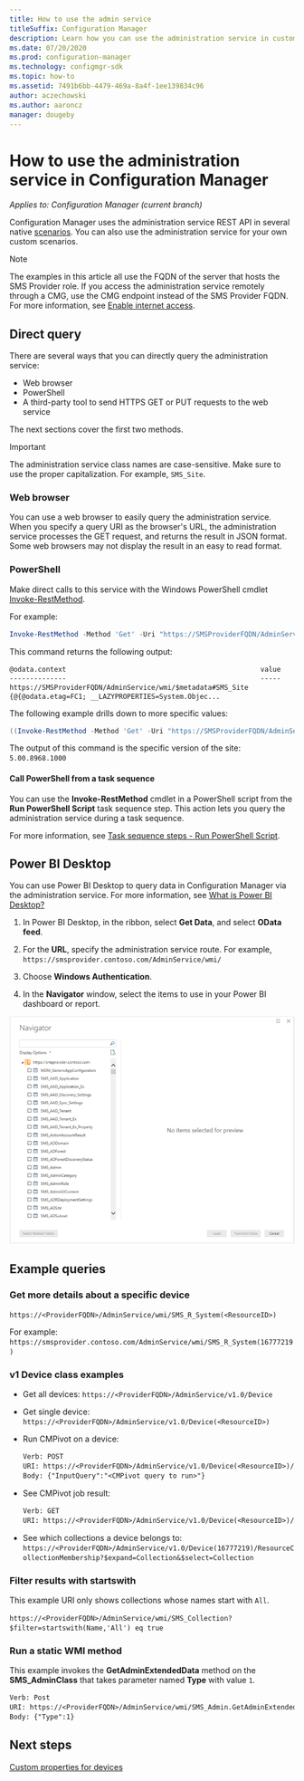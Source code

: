 ```yaml
---
title: How to use the admin service
titleSuffix: Configuration Manager
description: Learn how you can use the administration service in custom scenarios.
ms.date: 07/20/2020
ms.prod: configuration-manager
ms.technology: configmgr-sdk
ms.topic: how-to
ms.assetid: 7491b6bb-4479-469a-8a4f-1ee139834c96
author: aczechowski
ms.author: aaroncz
manager: dougeby
---
```


# How to use the administration service in Configuration Manager

*Applies to: Configuration Manager (current branch)*

Configuration Manager uses the administration service REST API in several native [scenarios](overview.md#scenarios). You can also use the administration service for your own custom scenarios.

> [!NOTE]
> The examples in this article all use the FQDN of the server that hosts the SMS Provider role. If you access the administration service remotely through a CMG, use the CMG endpoint instead of the SMS Provider FQDN. For more information, see [Enable internet access](set-up.md#enable-internet-access).

## Direct query

There are several ways that you can directly query the administration service:

- Web browser
- PowerShell
- A third-party tool to send HTTPS GET or PUT requests to the web service

The next sections cover the first two methods.

> [!IMPORTANT]
> The administration service class names are case-sensitive. Make sure to use the proper capitalization. For example, `SMS_Site`.

### Web browser

You can use a web browser to easily query the administration service. When you specify a query URI as the browser's URL, the administration service processes the GET request, and returns the result in JSON format. Some web browsers may not display the result in an easy to read format.

<!-- screenshot -->

### PowerShell

Make direct calls to this service with the Windows PowerShell cmdlet [Invoke-RestMethod](/powershell/module/microsoft.powershell.utility/invoke-restmethod).

For example:

```powershell
Invoke-RestMethod -Method 'Get' -Uri "https://SMSProviderFQDN/AdminService/wmi/SMS_Site" -UseDefaultCredentials
```

This command returns the following output:

```output
@odata.context                                                value
--------------                                                -----
https://SMSProviderFQDN/AdminService/wmi/$metadata#SMS_Site   {@{@odata.etag=FC1; __LAZYPROPERTIES=System.Objec...
```

The following example drills down to more specific values:

```powershell
((Invoke-RestMethod -Method 'Get' -Uri "https://SMSProviderFQDN/AdminService/wmi/SMS_Site" -UseDefaultCredentials).value).Version
```

The output of this command is the specific version of the site: `5.00.8968.1000`

#### Call PowerShell from a task sequence

You can use the **Invoke-RestMethod** cmdlet in a PowerShell script from the **Run PowerShell Script** task sequence step. This action lets you query the administration service during a task sequence.

For more information, see [Task sequence steps - Run PowerShell Script](../../osd/understand/task-sequence-steps.md#BKMK_RunPowerShellScript).

## Power BI Desktop

You can use Power BI Desktop to query data in Configuration Manager via the administration service. For more information, see [What is Power BI Desktop?](/power-bi/desktop-what-is-desktop)

1. In Power BI Desktop, in the ribbon, select **Get Data**, and select **OData feed**.

1. For the **URL**, specify the administration service route. For example, `https://smsprovider.contoso.com/AdminService/wmi/`

1. Choose **Windows Authentication**.

1. In the **Navigator** window, select the items to use in your Power BI dashboard or report.

[![Screenshot of Navigator window in Power BI Desktop](media/powerbi-desktop-navigator.png)](media/powerbi-desktop-navigator.png#lightbox)

## Example queries

### Get more details about a specific device

`https://<ProviderFQDN>/AdminService/wmi/SMS_R_System(<ResourceID>)`

For example: `https://smsprovider.contoso.com/AdminService/wmi/SMS_R_System(16777219)`

### v1 Device class examples

- Get all devices: `https://<ProviderFQDN>/AdminService/v1.0/Device`

- Get single device: `https://<ProviderFQDN>/AdminService/v1.0/Device(<ResourceID>)`

- Run CMPivot on a device:

  ```rest
  Verb: POST
  URI: https://<ProviderFQDN>/AdminService/v1.0/Device(<ResourceID>)/AdminService.RunCMPivot
  Body: {"InputQuery":"<CMPivot query to run>"}
  ```

- See CMPivot job result:

  ```rest
  Verb: GET
  URI: https://<ProviderFQDN>/AdminService/v1.0/Device(<ResourceID>)/AdminService.CMPivotResult(OperationId=<Operation ID of the CM Pivot job>)
  ```

- See which collections a device belongs to: `https://<ProviderFQDN>/AdminService/v1.0/Device(16777219)/ResourceCollectionMembership?$expand=Collection&$select=Collection`

### Filter results with startswith

This example URI only shows collections whose names start with `All`.

`https://<ProviderFQDN>/AdminService/wmi/SMS_Collection?$filter=startswith(Name,'All') eq true`

### Run a static WMI method

This example invokes the **GetAdminExtendedData** method on the **SMS_AdminClass** that takes parameter named **Type** with value `1`.

```rest
Verb: Post
URI: https://<ProviderFQDN>/AdminService/wmi/SMS_Admin.GetAdminExtendedData
Body: {"Type":1}
```

## Next steps

[Custom properties for devices](custom-properties.md)
